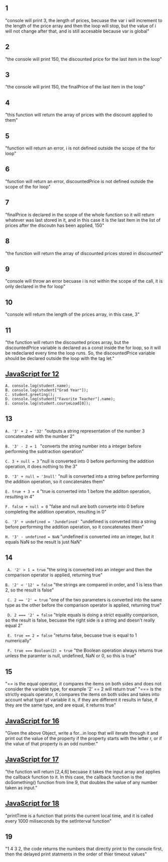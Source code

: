## 1
"console will print 3, the length of prices, becuase the var i will increment to the length of the price array and then the loop will stop, but the value of i will not change after that, and is still accesable because var is global"
## 2
"the console will print 150, the discounted price for the last item in the loop"
## 3
"the console will print 150, the finalPrice of the last item in the loop"

## 4
"this function will return the array of prices with the discount applied to them"
## 5
"function will return an error, i is not defined outside the scope of the for loop"
## 6
"function will return an error, discountedPrice is not defined outside the scope of the for loop"
## 7
"finalPrice is declared in the scope of the whole function so it will return whatever was last stored in it, and in this case it is the last item in the list of prices after the discoutn has been applied, 150"
## 8
"the function will return the array of discounted prices stored in discounted"
## 9
"console will throw an error becuase i is not within the scope of the call, it is only declared in the for loop"
## 10
"console will return the length of the prices array, in this case, 3"
## 11
"the function will return the discounted prices array, but the discountedPrice variable is declared as a const inside the for loop, so it will be redeclared every time the loop runs. So, the discountedPrice variable should be declared outside the loop with the tag let."
## [JavaScript for 12](/expose/pipeline/part2-question12.js)
```
A. console.log(student.name);
B. console.log(student["Grad Year"]);
C. student.greeting();
D. console.log(student["Favorite Teacher"].name);
E. console.log(student.courseLoad[0]);
```
## 13
``` A. '3' + 2 = '32' ```
"outputs a string representation of the number 3 concatenated with the number 2"

```B. '3' - 2 = 1 ```
"converts the string number into a integer before performing the subtraction operation"

``` C. 3 + null = 3 ```
"null is converted into 0 before performing the addition operation, it does nothing to the 3"

``` D. '3' + null = '3null' ```
"null is converted into a string before performing the addition operation, so it concatenates them"

``` E. true + 3 = 4 ``` 
"true is converted into 1 before the additon operation, resulting in 4"

``` F. false + null = 0 ```
"false and null are both converte into 0 before completing the addition operation, resulting in 0"

``` G. '3' + undefined = '3undefined' ```
"undefined is converted into a string before performing the addition operation, so it concatenates them"

``` H. '3' - undefined = NaN ```
"undefined is converted into an integer, but it equals NaN so the result is just NaN"
## 14
``` A. '2' > 1 = true```
"the sring is converted into an integer and then the comparison operator is applied, returning true"

```B. '2' < '12' = false```
"the strings are compared in order, and 1 is less than 2, so the result is false"

``` C. 2 == '2' = true```
"one of the two parameters is converted into the same type as the other before the comparison operator is applied, returning true"

``` D. 2 === '2' = false```
"triple equals is doing a strict equality comparison, so the result is false, becuase the right side is a string and doesn't really equal 2"

``` E. true == 2 = false``` 
"returns false, becuase true is equal to 1 numerically"

``` F. true === Boolean(2) = true```
"the Boolean operation always returns true unless the paramter is null, undefined, NaN or 0, so this is true"

## 15
"== is the equal operator, it compares the items on both sides and does not consider the variable type, for example '2' == 2 will return true"
"=== is the strictly equals operator, it compares the items on both sides and takes into account what type of variable it is, if they are different it results in false, if they are the same type, and are equal, it returns true"
## [JavaScript for 16](/expose/pipeline/part2-question16.js)
"Given the above Object, write a for...in loop that will iterate through it and print out the value of the property if the property starts with the letter r, or if the value of that property is an odd number."
## [JavaScript for 17](/expose/pipeline/part2-question17.js)
"the function will return [2,4,6] becuase it takes the input array and applies the callback function to it. In this case, the callback function is the doSomething() function from line 9, that doubles the value of any number taken as input."
## [JavaScript for 18](/expose/pipeline/part2-question18.js)
"printTime is a function that prints the current local time, and it is called every 1000 miliseconds by the setInterval function"
## 19
"1 4 3 2, the code returns the numbers that directly print to the console first, then the delayed print statments in the order of thier timeout values"